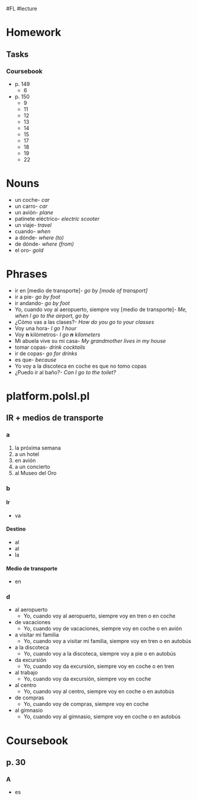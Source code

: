 #FL #lecture 

# Homework
## Tasks
### Coursebook
- p. 149
	- 6
- p. 150
	- 9
	- 11
	- 12
	- 13
	- 14
	- 15
	- 17
	- 18
	- 19
	- 22


# Nouns
- un coche- *car*
- un carro- *car*
- un avión- *plane*
- patinete eléctrico- *electric scooter*
- un viaje- *travel*
- cuando- *when*
- a dónde- *where (to)*
- de dónde- *where (from)*
- el oro- *gold*

# Phrases
- ir en \[medio de transporte]- *go by \[mode of transport]*
- ir a pie- *go by foot*
- ir andando- *go by foot*
- Yo, cuando voy al aeropuerto, siempre voy \[medio de transporte]- *Me, when I go to the airport, go by*
- ¿Cómo vas a las clases?- *How do you go to your classes*
- Voy una hora- *I go 1 hour*
- Voy **n** kilómetros- *I go **n** kilometers*
- Mi abuela vive su mi casa- *My grandmother lives in my house*
- tomar copas- *drink cocktails*
- ir de copas- *go for drinks*
- es que- *because*
- Yo voy a la discoteca en coche es que no tomo copas
- ¿Puedo ir al baño?- *Can I go to the toilet?*

# platform.polsl.pl
## IR + medios de transporte
### a
1. la próxima semana
2. a un hotel
3. en avión
4. a un concierto
5. al Museo del Oro

### b
#### Ir
- va

#### Destino
- al
- al
- la

#### Medio de transporte
- en

### d
- al aeropuerto
	- Yo, cuando voy al aeropuerto, siempre voy en tren o en coche
- de vacaciones
	- Yo, cuando voy de vacaciones, siempre voy en coche o en avión
- a visitar mi familia
	- Yo, cuando voy a visitar mi familia, siempre voy en tren o en autobús
- a la discoteca
	- Yo, cuando voy a la discoteca, siempre voy a pie o en autobús
- da excursión
	- Yo, cuando voy da excursión, siempre voy en coche o en tren
- al trabajo
	- Yo, cuando voy da excursión, siempre voy en coche
- al centro
	- Yo, cuando voy al centro, siempre voy en coche o en autobús
- de compras
	- Yo, cuando voy de compras, siempre voy en coche
- al gimnasio
	- Yo, cuando voy al gimnasio, siempre voy en coche o en autobús

# Coursebook
## p. 30
### A
- es